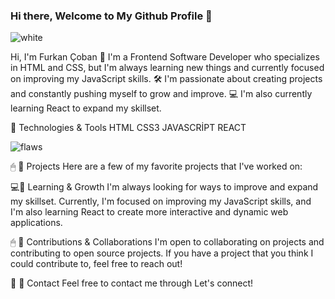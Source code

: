 ### Hi there, Welcome to My Github Profile 👋
![white](https://user-images.githubusercontent.com/129904143/233821984-62345300-ccb8-4921-b0ec-8d5226a32b0d.gif)


Hi, I'm Furkan Çoban 👋 I'm a Frontend Software Developer who specializes in HTML and CSS, but I'm always learning new things and currently focused on improving my JavaScript skills. 
 🛠 I'm passionate about creating projects and constantly pushing myself to grow and improve. 💻 I'm also currently learning React to expand my skillset.

📌 Technologies & Tools
HTML
CSS3
JAVASCRİPT
REACT

![flaws](https://user-images.githubusercontent.com/129904143/233822124-83a0c62b-2f99-4590-946b-f8ca6c0b94b3.gif)


🖱 📌 Projects
Here are a few of my favorite projects that I've worked on:

 💻📌 Learning & Growth
I'm always looking for ways to improve and expand my skillset. Currently, I'm focused on improving my JavaScript skills, and I'm also learning React to create more interactive and dynamic web applications.

🖱 📌 Contributions & Collaborations
I'm open to collaborating on projects and contributing to open source projects. If you have a project that you think I could contribute to, feel free to reach out!

📳 📌 Contact
Feel free to contact me through 
Let's connect!

